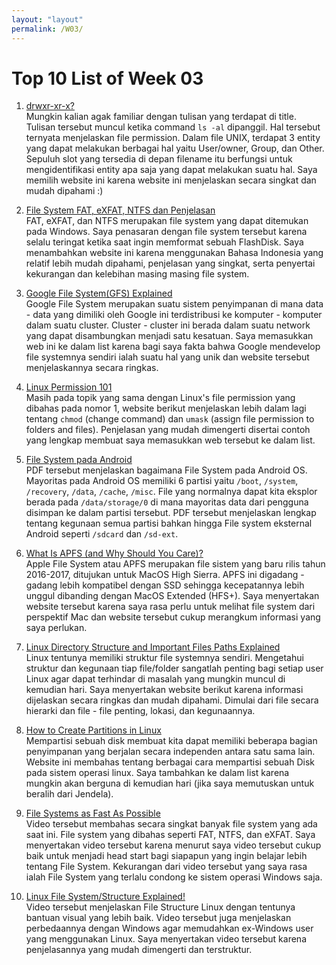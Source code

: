 ```yaml
---
layout: "layout"
permalink: /W03/
---
```


# Top 10 List of Week 03

1. [drwxr-xr-x?](https://www.elated.com/understanding-permissions/)<br>
Mungkin kalian agak familiar dengan tulisan yang terdapat di title. Tulisan tersebut muncul ketika command ```ls -al``` dipanggil. Hal tersebut ternyata menjelaskan file permission. Dalam file UNIX, terdapat 3 entity yang dapat melakukan berbagai hal yaitu User/owner, Group, dan Other. Sepuluh slot yang tersedia di depan filename itu berfungsi untuk mengidentifikasi entity apa saja yang dapat melakukan suatu hal. Saya memilih website ini karena website ini menjelaskan secara singkat dan mudah dipahami :)

2. [File System FAT, eXFAT, NTFS dan Penjelasan](https://www.agoaga.com/file-system-fat-exfat-ntfs-dan-penjelasan/)<br>
FAT, eXFAT, dan NTFS merupakan file system yang dapat ditemukan pada Windows. Saya penasaran dengan file system tersebut karena selalu teringat ketika saat ingin memformat sebuah FlashDisk. Saya menambahkan website ini karena menggunakan Bahasa Indonesia yang relatif lebih mudah dipahami, penjelasan yang singkat, serta penyertai kekurangan dan kelebihan masing masing file system.

3. [Google File System(GFS) Explained](https://www.techopedia.com/definition/26906/google-file-system-gfs)<br>
Google File System merupakan suatu sistem penyimpanan di mana data - data yang dimiliki oleh Google ini terdistribusi ke komputer - komputer dalam suatu cluster. Cluster - cluster ini berada dalam suatu network yang dapat disambungkan menjadi satu kesatuan. Saya memasukkan web ini ke dalam list karena bagi saya fakta bahwa Google mendevelop file systemnya sendiri ialah suatu hal yang unik dan website tersebut menjelaskannya secara ringkas.

4. [Linux Permission 101](https://opensource.com/article/19/8/linux-permissions-101)<br>
Masih pada topik yang sama dengan Linux's file permission yang dibahas pada nomor 1, website berikut menjelaskan lebih dalam lagi tentang ```chmod``` (change command) dan ```umask``` (assign file permission to folders and files). Penjelasan yang mudah dimengerti disertai contoh yang lengkap membuat saya memasukkan web tersebut ke dalam list.

5. [File System pada Android](http://www.uobabylon.edu.iq/eprints/publication_4_13681_1356.pdf)<br>
PDF tersebut menjelaskan bagaimana File System pada Android OS. Mayoritas pada Android OS memiliki 6 partisi yaitu ```/boot```, ```/system```, ```/recovery```, ```/data```, ```/cache```, ```/misc```. File yang normalnya dapat kita eksplor berada pada ```/data/storage/0``` di mana mayoritas data dari pengguna disimpan ke dalam partisi tersebut. PDF tersebut menjelaskan lengkap tentang kegunaan semua partisi bahkan hingga File system eksternal Android seperti ```/sdcard``` dan ```/sd-ext```.

6. [What Is APFS (and Why Should You Care)?](https://mac-fusion.com/what-is-apfs-and-why-should-you-care/)<br>
Apple File System atau APFS merupakan file sistem yang baru rilis tahun 2016-2017, ditujukan untuk MacOS High Sierra. APFS ini digadang - gadang lebih kompatibel dengan SSD sehingga kecepatannya lebih unggul dibanding dengan MacOS Extended (HFS+). Saya menyertakan website tersebut karena saya rasa perlu untuk melihat file system dari perspektif Mac dan website tersebut cukup merangkum informasi yang saya perlukan.

7. [Linux Directory Structure and Important Files Paths Explained](https://www.tecmint.com/linux-directory-structure-and-important-files-paths-explained/)<br>
Linux tentunya memiliki struktur file systemnya sendiri. Mengetahui struktur dan kegunaan tiap file/folder sangatlah penting bagi setiap user Linux agar dapat terhindar di masalah yang mungkin muncul di kemudian hari. Saya menyertakan website berikut karena informasi dijelaskan secara ringkas dan mudah dipahami. Dimulai dari file secara hierarki dan file - file penting, lokasi, dan kegunaannya.

8. [How to Create Partitions in Linux](https://phoenixnap.com/kb/linux-create-partition)<br>
Mempartisi sebuah disk membuat kita dapat memiliki beberapa bagian penyimpanan yang berjalan secara independen antara satu sama lain. Website ini membahas tentang berbagai cara mempartisi sebuah Disk pada sistem operasi linux. Saya tambahkan ke dalam list karena mungkin akan berguna di kemudian hari (jika saya memutuskan untuk beralih dari Jendela).

9. [File Systems as Fast As Possible](https://youtu.be/BV0-EPUYuQc)<br>
Video tersebut membahas secara singkat banyak file system yang ada saat ini. File system yang dibahas seperti FAT, NTFS, dan eXFAT. Saya menyertakan video tersebut karena menurut saya video tersebut cukup baik untuk menjadi head start bagi siapapun yang ingin belajar lebih tentang File System. Kekurangan dari video tersebut yang saya rasa ialah File System yang terlalu condong ke sistem operasi Windows saja.

10. [Linux File System/Structure Explained!](https://www.youtube.com/watch?v=HbgzrKJvDRw)<br>
Video tersebut menjelaskan File Structure Linux dengan tentunya bantuan visual yang lebih baik. Video tersebut juga menjelaskan perbedaannya dengan Windows agar memudahkan ex-Windows user yang menggunakan Linux. Saya menyertakan video tersebut karena penjelasannya yang mudah dimengerti dan terstruktur.
